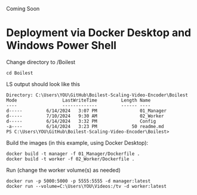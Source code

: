Coming Soon



# Deployment via Docker Desktop and Windows Power Shell

Change directory to /Boilest

    cd Boilest

LS output should look like this

    Directory: C:\Users\YOU\GitHub\Boilest-Scaling-Video-Encoder\Boilest
    Mode                 LastWriteTime         Length Name
    ----                 -------------         ------ ----
    d-----         6/14/2024   3:07 PM                01_Manager
    d-----         7/10/2024   9:30 AM                02_Worker
    d-----         6/14/2024   3:32 PM                Config
    -a----         6/14/2024   3:23 PM             50 readme.md
    PS C:\Users\YOU\GitHub\Boilest-Scaling-Video-Encoder\Boilest>

Build the images (in this example, using Docker Desktop):

    docker build -t manager -f 01_Manager/Dockerfile .
    docker build -t worker -f 02_Worker/Dockerfile .

Run (change the worker volume(s) as needed)

    docker run -p 5000:5000 -p 5555:5555 -d manager:latest
    docker run --volume=C:\Users\YOU\Videos:/tv -d worker:latest